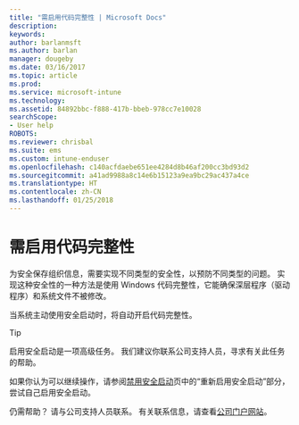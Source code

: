 ```yaml
---
title: "需启用代码完整性 | Microsoft Docs"
description: 
keywords: 
author: barlanmsft
ms.author: barlan
manager: dougeby
ms.date: 03/16/2017
ms.topic: article
ms.prod: 
ms.service: microsoft-intune
ms.technology: 
ms.assetid: 84892bbc-f888-417b-bbeb-978cc7e10028
searchScope:
- User help
ROBOTS: 
ms.reviewer: chrisbal
ms.suite: ems
ms.custom: intune-enduser
ms.openlocfilehash: c140acfdaebe651ee4284d8b46af200cc3bd93d2
ms.sourcegitcommit: a41ad9988a8c14e6b15123a9ea9bc29ac437a4ce
ms.translationtype: HT
ms.contentlocale: zh-CN
ms.lasthandoff: 01/25/2018
---
```

# <a name="you-need-to-enable-code-integrity"></a>需启用代码完整性

为安全保存组织信息，需要实现不同类型的安全性，以预防不同类型的问题。 实现这种安全性的一种方法是使用 Windows 代码完整性，它能确保深层程序（驱动程序）和系统文件不被修改。

当系统主动使用安全启动时，将自动开启代码完整性。

> [!Tip]
> 启用安全启动是一项高级任务。 我们建议你联系公司支持人员，寻求有关此任务的帮助。

如果你认为可以继续操作，请参阅[禁用安全启动](https://msdn.microsoft.com/library/windows/hardware/dn898540(v=vs.85).aspx)页中的“重新启用安全启动”部分，尝试自己启用安全启动。

仍需帮助？ 请与公司支持人员联系。 有关联系信息，请查看[公司门户网站](https://portal.manage.microsoft.com#HelpDeskDialog)。
